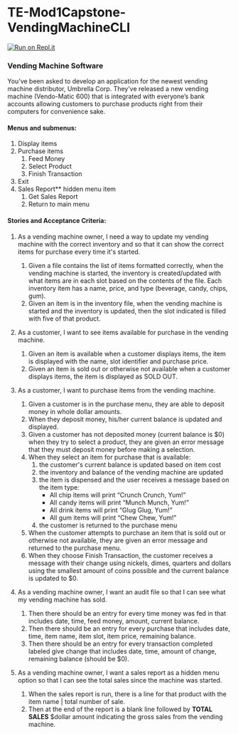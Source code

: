 # TE-Mod1Capstone-VendingMachineCLI

[![Run on Repl.it](https://repl.it/badge/github/aauel/TE-Mod1Capstone-VendingMachineCLI)](https://vendingmachinecli.aauel.repl.run/)

### Vending Machine Software
You’ve been asked to develop an application for the newest vending machine distributor, Umbrella Corp. They’ve released a new vending machine (Vendo-Matic 600) that is integrated with everyone’s bank accounts allowing customers to purchase products right from their computers for convenience sake. 

#### Menus and submenus: 
1. Display items 
2. Purchase items     
    1) Feed Money     
    2) Select Product     
    3) Finish Transaction 
3. Exit 
4. Sales Report** hidden menu item
    1) Get Sales Report
    2) Return to main menu
    
#### Stories and Acceptance Criteria:
1. As a vending machine owner, I need a way to update my vending machine with the correct inventory and so that it can show the correct items for purchase every time it's started.
    1. Given a file contains the list of items formatted correctly, when the vending machine is started, the inventory is created/updated with what items are in each slot based on the contents of the file. Each inventory item has a name, price, and type (beverage, candy, chips, gum).
    2. Given an item is in the inventory file, when the vending machine is started and the inventory is updated, then the slot indicated is filled with five of that product.

2. As a customer, I want to see items available for purchase in the vending machine.
    1. Given an item is available when a customer displays items, the item is displayed with the name, slot identifier and purchase price.
    2. Given an item is sold out or otherwise not available when a customer displays items, the item is displayed as SOLD OUT.

3. As a customer, I want to purchase items from the vending machine. 
    1. Given a customer is in the purchase menu, they are able to deposit money in whole dollar amounts.
    2. When they deposit money, his/her current balance is updated and displayed.
    3. Given a customer has not deposited money (current balance is $0) when they try to select a product, they are given an error message that they must deposit money before making a selection.
    4. When they select an item for purchase that is available: 
          1) the customer's current balance is updated based on item cost 
          2) the inventory and balance of the vending machine are updated 
          3) the item is dispensed and the user receives a message based on the item type:   
                - All chip items will print “Crunch Crunch, Yum!” 
                - All candy items will print “Munch Munch, Yum!” 
                - All drink items will print “Glug Glug, Yum!” 
                - All gum items will print “Chew Chew, Yum!”  
          4) the customer is returned to the purchase menu
    5. When the customer attempts to purchase an item that is sold out or otherwise not available, they are given an error message and returned to the purchase menu.
    6. When they choose Finish Transaction, the customer receives a message with their change using nickels, dimes, quarters and dollars using the smallest amount of coins possible and the current balance is updated to $0.

4. As a vending machine owner, I want an audit file so that I can see what my vending machine has sold.
    1. Then there should be an entry for every time money was fed in that includes date, time, feed money, amount, current balance.
    2. Then there should be an entry for every purchase that includes date, time, item name, item slot, item price, remaining balance.
    3. Then there should be an entry for every transaction completed labeled give change that includes date, time, amount of change, remaining balance (should be $0).
    
5. As a vending machine owner, I want a sales report as a hidden menu option so that I can see the total sales since the machine was started.
    1. When the sales report is run, there is a line for that product with the item name | total number of sale.
    2. Then at the end of the report is a blank line followed by **TOTAL SALES** $dollar amount indicating the gross sales from the vending machine.
